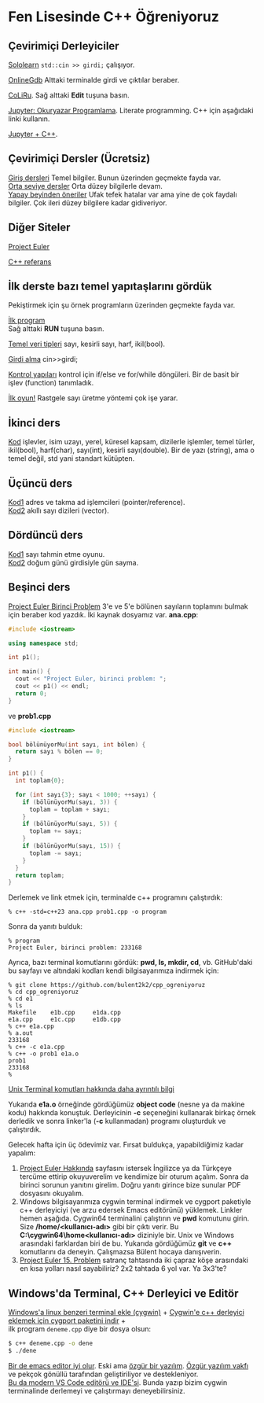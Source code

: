 Fen Lisesinde C++ Öğreniyoruz
=============================

Çevirimiçi Derleyiciler
-----------------------
[Sololearn](https://www.sololearn.com/en/compiler-playground/cpp)  `std::cin >> girdi;` çalışıyor. 

[OnlineGdb](https://onlinegdb.com/MOj93f6vtA)  Alttaki terminalde girdi ve çıktılar beraber.  

[CoLiRu](https://coliru.stacked-crooked.com/a/9a5a244a826e572a).  Sağ alttaki **Edit** tuşuna basın.  

[Jupyter: Okuryazar Programlama](https://jupyter.org/).  Literate programming. C++ için aşağıdaki linki kullanın.  

[Jupyter + C++](https://mybinder.org/v2/gh/jupyter-xeus/xeus-cling/stable?filepath=notebooks/xcpp.ipynb).  


Çevirimiçi Dersler (Ücretsiz)
--
[Giriş dersleri](https://www.sololearn.com/en/learn/courses/c-plus-plus-introduction)  Temel bilgiler. Bunun üzerinden geçmekte fayda var.  
[Orta seviye dersler](https://www.sololearn.com/en/learn/courses/c-plus-plus-intermediate)   Orta düzey bilgilerle devam.  
[Yapay beyinden öneriler](https://chatgpt.com/share/674775c0-d424-8009-835a-a1745715f8a7)  Ufak tefek hatalar var ama yine de çok faydalı bilgiler. Çok ileri düzey bilgilere kadar gidiveriyor.  

Diğer Siteler
--
[Project Euler](https://projecteuler.net/)  

[C++ referans](https://en.cppreference.com)  

İlk derste bazı temel yapıtaşlarını gördük 
-- 
Pekiştirmek için şu örnek programların üzerinden geçmekte fayda var.  

[İlk program](https://sololearn.com/compiler-playground/cHlx3KLO5G6d/)  
Sağ alttaki **RUN** tuşuna basın.  

[Temel veri tipleri](https://sololearn.com/compiler-playground/cPv2HfqDr8h7) sayı, kesirli sayı, harf, ikil(bool).  

[Girdi alma](https://sololearn.com/compiler-playground/c1JyEkLln8AK) cin>>girdi;  

[Kontrol yapıları](https://sololearn.com/compiler-playground/coLvDwg6K4Te) kontrol için if/else ve for/while döngüleri. Bir de basit bir işlev (function) tanımladık.

[İlk oyun!](https://onlinegdb.com/i4AbswzZtP) Rastgele sayı üretme yöntemi çok işe yarar.


İkinci ders
--
[Kod](https://www.sololearn.com/en/compiler-playground/cHXfjbO8i14U) işlevler, isim uzayı, yerel, küresel kapsam, dizilerle işlemler, temel türler, ikil(bool), harf(char), sayı(int), kesirli sayı(double). Bir de yazı (string), ama o temel değil, std yani standart kütüpten.  


Üçüncü ders
--
[Kod1](https://sololearn.com/compiler-playground/crpbSkBKD5ul) adres ve takma ad işlemcileri (pointer/reference).  
[Kod2](https://sololearn.com/compiler-playground/cUWBwZrMqVkd) akıllı sayı dizileri (vector<int>).   


Dördüncü ders
--
[Kod1](https://www.onlinegdb.com/fork/i4AbswzZtP) sayı tahmin etme oyunu.  
[Kod2](https://www.onlinegdb.com/fork/bbM6VmacX) doğum günü girdisiyle gün sayma.  


Beşinci ders
--
[Project Euler Birinci Problem](https://projecteuler.net/problem=1)  3'e ve 5'e bölünen sayıların toplamını bulmak için beraber kod yazdık. İki kaynak dosyamız var. **ana.cpp**:  
```c++
#include <iostream>

using namespace std;

int p1();

int main() {
  cout << "Project Euler, birinci problem: ";
  cout << p1() << endl;
  return 0;
}
```  
ve **prob1.cpp**  
```c++
#include <iostream>

bool bölünüyorMu(int sayı, int bölen) {
  return sayı % bölen == 0;
}

int p1() {
  int toplam{0};

  for (int sayı{3}; sayı < 1000; ++sayı) {
    if (bölünüyorMu(sayı, 3)) {
      toplam = toplam + sayı;
    }
    if (bölünüyorMu(sayı, 5)) {
      toplam += sayı;
    }
    if (bölünüyorMu(sayı, 15)) {
      toplam -= sayı;
    }
  }
  return toplam;
}
```
Derlemek ve link etmek için, terminalde c++ programını çalıştırdık:  
```shell
% c++ -std=c++23 ana.cpp prob1.cpp -o program
```
Sonra da yanıtı bulduk:
```shell
% program                                    
Project Euler, birinci problem: 233168
```

Ayrıca, bazı terminal komutlarını gördük: **pwd, ls, mkdir, cd**, vb. GitHub'daki bu sayfayı ve altındaki kodları kendi bilgisayarımıza indirmek için:  
```shell
% git clone https://github.com/bulent2k2/cpp_ogreniyoruz
% cd cpp_ogreniyoruz 
% cd e1
% ls
Makefile	e1b.cpp		e1da.cpp
e1a.cpp		e1c.cpp		e1db.cpp
% c++ e1a.cpp
% a.out
233168
% c++ -c e1a.cpp
% c++ -o prob1 e1a.o
prob1
233168
%
``` 

[Unix Terminal komutları hakkında daha ayrıntılı bilgi](https://acikders.ankara.edu.tr/pluginfile.php/155213/mod_resource/content/0/10.1.%20Linux%20Komutlar%C4%B1.pdf)  

Yukarıda **e1a.o** örneğinde gördüğümüz **object code** (nesne ya da makine kodu) hakkında konuştuk. Derleyicinin **-c** seçeneğini kullanarak birkaç örnek derledik ve sonra linker'la (**-c** kullanmadan) programı oluşturduk ve çalıştırdık.  

Gelecek hafta için üç ödevimiz var. Fırsat buldukça, yapabildiğimiz kadar yapalım:  
1) [Project Euler Hakkında](https://projecteuler.net/about) sayfasını istersek İngilizce ya da Türkçeye tercüme ettirip okuyuverelim ve kendimize bir oturum açalım. Sonra da birinci sorunun yanıtını girelim. Doğru yanıtı girince bize sunular PDF dosyasını okuyalım.
1) Windows bilgisayarımıza cygwin terminal indirmek ve cygport paketiyle c++ derleyiciyi (ve arzu edersek Emacs editörünü) yüklemek. Linkler hemen aşağıda. Cygwin64 terminalini çalıştırın ve **pwd** komutunu girin. Size **/home/<kullanıcı-adı>** gibi bir çıktı verir. Bu **C:\cygwin64\home\<kullanıcı-adı>** diziniyle bir. Unix ve Windows arasındaki farklardan biri de bu. Yukarıda gördüğümüz **git** ve **c++** komutlarını da deneyin. Çalışmazsa Bülent hocaya danışıverin.
2) [Project Euler 15. Problem](https://projecteuler.net/problem=15) satranç tahtasında iki çapraz köşe arasındaki en kısa yolları nasıl sayabiliriz? 2x2 tahtada 6 yol var. Ya 3x3'te?

Windows'da Terminal, C++ Derleyici ve Editör
--
[Windows'a linux benzeri terminal ekle (cygwin)](https://cygwin.com/install.html) + 
[Cygwin'e c++ derleyici eklemek için cygport paketini indir](https://stackoverflow.com/questions/44354169/how-to-install-g-in-cygwin?newreg=f4dff0a25415471fa12f1dd8c109a3fe) +   
ilk program `deneme.cpp` diye bir dosya olsun: 
```bash
$ c++ deneme.cpp -o dene
$ ./dene
```
[Bir de emacs editor iyi olur](https://ftp.gnu.org/gnu/emacs/windows/emacs-29/emacs-29.4-installer.exe). Eski ama [özgür bir yazılım](https://www.gnu.org/software/emacs/). [Özgür yazılım vakfı](https://fsf.org) ve pekçok gönüllü tarafından geliştiriliyor ve destekleniyor.    
[Bu da modern VS Code editörü ve IDE'si](https://code.visualstudio.com/). Bunda yazıp bizim cygwin terminalinde derlemeyi ve çalıştırmayı deneyebilirsiniz.    

